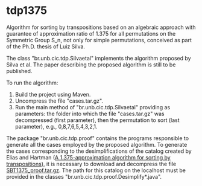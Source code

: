 # tdp1375
Algorithm for sorting by transpositions based on an algebraic approach with guarantee of approximation ratio of 1.375 for all permutations on the Symmetric Group S_n, not only for simple permutations, conceived as part of the Ph.D. thesis of Luiz Silva.

The class "br.unb.cic.tdp.Silvaetal" implements the algorithm proposed by Silva et al. The paper describing the proposed algorithm is still to be published.

To run the algorithm:

1. Build the project using Maven.
2. Uncompress the file "cases.tar.gz".
3. Run the main method of "br.unb.cic.tdp.Silvaetal" providing as parameters: the folder into which the file "cases.tar.gz" was decompressed (first parameter), then the permutation to sort (last parameter), e.g., 0,8,7,6,5,4,3,2,1.

The package "br.unb.cic.tdp.proof" contains the programs responsible to generate all the cases employed by the proposed algorithm. To generate the cases corresponding to the desimplifications of the catalog created by Elias and Hartman ([A 1.375-approximation algorithm for sorting by transpositions](http://ieeexplore.ieee.org/document/4015379/)), it is necessary to download and decompress the file [SBT1375_proof.tar.gz](https://www.dropbox.com/s/kug9x7nguyeskyk/sbt1375_proof.tar.gz?dl=0). The path for this catalog on the localhost must be provided in the classes "br.unb.cic.tdp.proof.Desimplify*.java".

